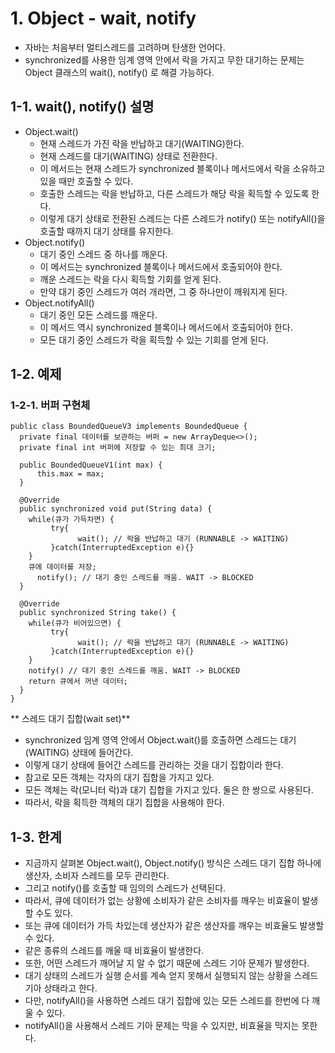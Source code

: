 # 1. Object - wait, notify
- 자바는 처음부터 멀티스레드를 고려하며 탄생한 언어다.
- synchronized를 사용한 임계 영역 안에서 락을 가지고 무한 대기하는 문제는 Object 클래스의  wait(), notify() 로 해결 가능하다.

## 1-1. wait(), notify() 설명
- Object.wait()
   - 현재 스레드가 가진 락을 반납하고 대기(WAITING)한다.
   - 현재 스레드를 대기(WAITING) 상태로 전환한다. 
   - 이 메서드는 현재 스레드가 synchronized 블록이나 메서드에서 락을 소유하고 있을 때만 호출할 수 있다.
   - 호출한 스레드는 락을 반납하고, 다른 스레드가 해당 락을 획득할 수 있도록 한다.
   - 이렇게 대기 상태로 전환된 스레드는 다른 스레드가 notify() 또는 notifyAll()을 호출할 때까지 대기 상태를 유지한다.
- Object.notify()
  - 대기 중인 스레드 중 하나를 깨운다.
  - 이 메서드는 synchronized 블록이나 메서드에서 호출되어야 한다.
  - 깨운 스레드는 락을 다시 획득할 기회를 얻게 된다.
  - 만약 대기 중인 스레드가 여러 개라면, 그 중 하나만이 깨워지게 된다.
- Object.notifyAll()
  - 대기 중인 모든 스레드를 깨운다.
  - 이 메서드 역시 synchronized 블록이나 메서드에서 호출되어야 한다.
  - 모든 대기 중인 스레드가 락을 획득할 수 있는 기회를 얻게 된다.

## 1-2. 예제
### 1-2-1. 버퍼 구현체
```
public class BoundedQueueV3 implements BoundedQueue {
  private final 데이터를 보관하는 버퍼 = new ArrayDeque<>();
  private final int 버퍼에 저장할 수 있는 최대 크기;

  public BoundedQueueV1(int max) {
      this.max = max;
  }

  @Override
  public synchronized void put(String data) {
    while(큐가 가득차면) {
         try{
               wait(); // 락을 반납하고 대기 (RUNNABLE -> WAITING)
         }catch(InterruptedException e){}
    }
    큐에 데이터를 저장;
      notify(); // 대기 중인 스레드를 깨움. WAIT -> BLOCKED
  }

  @Override
  public synchronized String take() {
    while(큐가 비어있으면) {
         try{
               wait(); // 락을 반납하고 대기 (RUNNABLE -> WAITING)
         }catch(InterruptedException e){}
    }
    notify() // 대기 중인 스레드를 깨움. WAIT -> BLOCKED
    return 큐에서 꺼낸 데이터;
  }
}
```

** 스레드 대기 집합(wait set)**
- synchronized 임계 영역 안에서 Object.wait()를 호출하면 스레드는 대기(WAITING) 상태에 들어간다.
- 이렇게 대기 상태에 들어간 스레드를 관리하는 것을 대기 집합이라 한다.
- 참고로 모든 객체는 각자의 대기 집합을 가지고 있다.
- 모든 객체는 락(모니터 락)과 대기 집합을 가지고 있다. 둘은 한 쌍으로 사용된다.
- 따라서, 락을 획득한 객체의 대기 집합을 사용해야 한다.

## 1-3. 한계
- 지금까지 살펴본 Object.wait(), Object.notify() 방식은 스레드 대기 집합 하나에 생산자, 소비자 스레드를 모두 관리한다.
- 그리고 notify()를 호출할 때 임의의 스레드가 선택된다.
- 따라서, 큐에 데이터가 없는 상황에 소비자가 같은 소비자를 깨우는 비효율이 발생할 수도 있다.
- 또는 큐에 데이터가 가득 차있는데 생산자가 같은 생산자를 깨우는 비효율도 발생할 수 있다.
- 같은 종류의 스레드를 깨울 때 비효율이 발생한다.
- 또한, 어떤 스레드가 깨어날 지 알 수 없기 때문에 스레드 기아 문제가 발생한다.
- 대기 상태의 스레드가 실행 순서를 계속 얻지 못해서 실행되지 않는 상황을 스레드 기아 상태라고 한다.
- 다만, notifyAll()을 사용하면 스레드 대기 집합에 있는 모든 스레드를 한번에 다 깨울 수 있다.
- notifyAll()을 사용해서 스레드 기아 문제는 막을 수 있지만, 비효율을 막지는 못한다.

